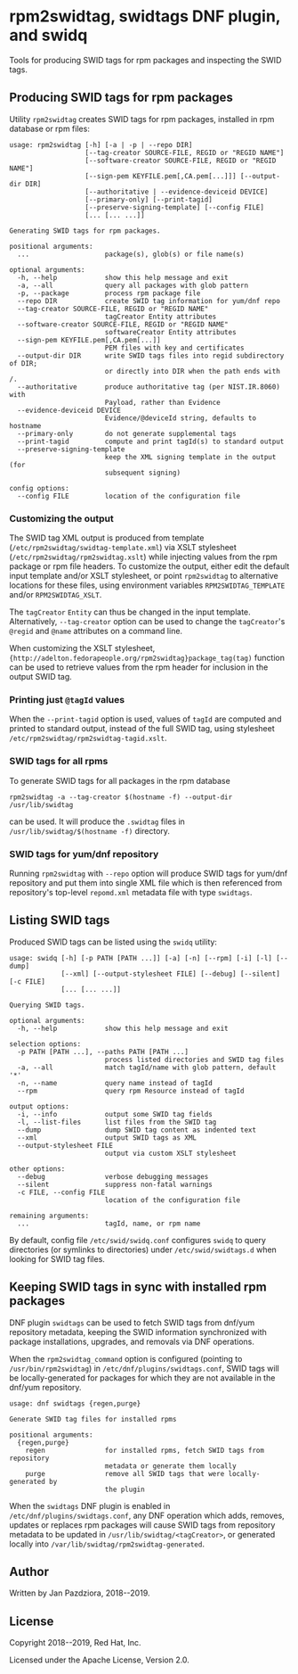 # rpm2swidtag, swidtags DNF plugin, and swidq

Tools for producing SWID tags for rpm packages and inspecting the SWID tags.

## Producing SWID tags for rpm packages

Utility `rpm2swidtag` creates SWID tags for rpm packages, installed in
rpm database or rpm files:

```
usage: rpm2swidtag [-h] [-a | -p | --repo DIR]
                   [--tag-creator SOURCE-FILE, REGID or "REGID NAME"]
                   [--software-creator SOURCE-FILE, REGID or "REGID NAME"]
                   [--sign-pem KEYFILE.pem[,CA.pem[...]]] [--output-dir DIR]
                   [--authoritative | --evidence-deviceid DEVICE]
                   [--primary-only] [--print-tagid]
                   [--preserve-signing-template] [--config FILE]
                   [... [... ...]]

Generating SWID tags for rpm packages.

positional arguments:
  ...                   package(s), glob(s) or file name(s)

optional arguments:
  -h, --help            show this help message and exit
  -a, --all             query all packages with glob pattern
  -p, --package         process rpm package file
  --repo DIR            create SWID tag information for yum/dnf repo
  --tag-creator SOURCE-FILE, REGID or "REGID NAME"
                        tagCreator Entity attributes
  --software-creator SOURCE-FILE, REGID or "REGID NAME"
                        softwareCreator Entity attributes
  --sign-pem KEYFILE.pem[,CA.pem[...]]
                        PEM files with key and certificates
  --output-dir DIR      write SWID tags files into regid subdirectory of DIR;
                        or directly into DIR when the path ends with /.
  --authoritative       produce authoritative tag (per NIST.IR.8060) with
                        Payload, rather than Evidence
  --evidence-deviceid DEVICE
                        Evidence/@deviceId string, defaults to hostname
  --primary-only        do not generate supplemental tags
  --print-tagid         compute and print tagId(s) to standard output
  --preserve-signing-template
                        keep the XML signing template in the output (for
                        subsequent signing)

config options:
  --config FILE         location of the configuration file
```

### Customizing the output

The SWID tag XML output is produced from template
(`/etc/rpm2swidtag/swidtag-template.xml`) via XSLT stylesheet
(`/etc/rpm2swidtag/rpm2swidtag.xslt`) while injecting values from
the rpm package or rpm file headers.
To customize the output, either edit the default input template and/or
XSLT stylesheet, or point `rpm2swidtag` to alternative locations
for these files, using environment variables `RPM2SWIDTAG_TEMPLATE`
and/or `RPM2SWIDTAG_XSLT`.

The `tagCreator` `Entity` can thus be changed in the input template.
Alternatively, `--tag-creator` option can be used to change the
`tagCreator`'s `@regid` and `@name` attributes on a command line.

When customizing the XSLT stylesheet,
`{http://adelton.fedorapeople.org/rpm2swidtag}package_tag(tag)`
function can be used to retrieve values from the rpm header for
inclusion in the output SWID tag.

### Printing just `@tagId` values

When the `--print-tagid` option is used, values of `tagId` are
computed and printed to standard output, instead of the full
SWID tag, using stylesheet `/etc/rpm2swidtag/rpm2swidtag-tagid.xslt`.

### SWID tags for all rpms

To generate SWID tags for all packages in the rpm database

```
rpm2swidtag -a --tag-creator $(hostname -f) --output-dir /usr/lib/swidtag
```

can be used. It will produce the `.swidtag` files in
`/usr/lib/swidtag/$(hostname -f)` directory.

### SWID tags for yum/dnf repository

Running `rpm2swidtag` with `--repo` option will produce SWID tags
for yum/dnf repository and put them into single XML file which
is then referenced from repository's top-level `repomd.xml` metadata
file with type `swidtags`.

## Listing SWID tags

Produced SWID tags can be listed using the `swidq` utility:

```
usage: swidq [-h] [-p PATH [PATH ...]] [-a] [-n] [--rpm] [-i] [-l] [--dump]
             [--xml] [--output-stylesheet FILE] [--debug] [--silent] [-c FILE]
             [... [... ...]]

Querying SWID tags.

optional arguments:
  -h, --help            show this help message and exit

selection options:
  -p PATH [PATH ...], --paths PATH [PATH ...]
                        process listed directories and SWID tag files
  -a, --all             match tagId/name with glob pattern, default '*'
  -n, --name            query name instead of tagId
  --rpm                 query rpm Resource instead of tagId

output options:
  -i, --info            output some SWID tag fields
  -l, --list-files      list files from the SWID tag
  --dump                dump SWID tag content as indented text
  --xml                 output SWID tags as XML
  --output-stylesheet FILE
                        output via custom XSLT stylesheet

other options:
  --debug               verbose debugging messages
  --silent              suppress non-fatal warnings
  -c FILE, --config FILE
                        location of the configuration file

remaining arguments:
  ...                   tagId, name, or rpm name
```

By default, config file `/etc/swid/swidq.conf` configures `swidq` to
query directories (or symlinks to directories) under `/etc/swid/swidtags.d`
when looking for SWID tag files.

## Keeping SWID tags in sync with installed rpm packages

DNF plugin `swidtags` can be used to fetch SWID tags from dnf/yum
repository metadata, keeping the SWID information synchronized with
package installations, upgrades, and removals via DNF operations.

When the `rpm2swidtag_command` option is configured (pointing to
`/usr/bin/rpm2swidtag`) in `/etc/dnf/plugins/swidtags.conf`, SWID
tags will be locally-generated for packages for which they are not
available in the dnf/yum repository.

```
usage: dnf swidtags {regen,purge}

Generate SWID tag files for installed rpms

positional arguments:
  {regen,purge}
    regen               for installed rpms, fetch SWID tags from repository
                        metadata or generate them locally
    purge               remove all SWID tags that were locally-generated by
                        the plugin

```

When the `swidtags` DNF plugin is enabled in
`/etc/dnf/plugins/swidtags.conf`, any DNF operation which adds, removes,
updates or replaces rpm packages will cause SWID tags from repository
metadata to be updated in `/usr/lib/swidtag/<tagCreator>`, or generated
locally into `/var/lib/swidtag/rpm2swidtag-generated`.

## Author

Written by Jan Pazdziora, 2018--2019.

## License

Copyright 2018--2019, Red Hat, Inc.

Licensed under the Apache License, Version 2.0.
